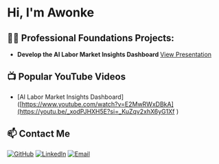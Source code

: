 <h1>Hi, I'm Awonke 

<h2>👨‍💻 Professional Foundations Projects:</h2>

- <b> Develop the AI Labor Market Insights Dashboard </b>  [View Presentation](https://docs.google.com/presentation/d/1lB6w0wbnVLDqmbGCyrmyXiKlOnobHgnEIoq79tOcYzA/edit?usp=sharing)
  


<h2>📺 Popular YouTube Videos</h2>


- [AI Labor Market Insights Dashboard]([https://www.youtube.com/watch?v=E2MwRWxDBkA](https://youtu.be/_xodPJHXH5E?si=_KuZqv2xhX6yG1Xf )
## 📫 Contact Me

[![GitHub](https://img.shields.io/badge/GitHub-181717?style=for-the-badge&logo=github&logoColor=white)](https://github.com/Vincevinty)
[![LinkedIn](https://img.shields.io/badge/LinkedIn-0A66C2?style=for-the-badge&logo=linkedin&logoColor=white)](https://www.linkedin.com/in/AwonkeVintwembi)
[![Email](https://img.shields.io/badge/Email-D14836?style=for-the-badge&logo=gmail&logoColor=white)](mailto:vincevinty@gmail.com)

<!--
**joshmadakor1/joshmadakor1** is a ✨ _special_ ✨ repository because its `README.md` (this file) appears on your GitHub profile.

Here are some ideas to get you started:

- 🔭 I’m currently working on ...
- 🌱 I’m currently learning ...
- 👯 I’m looking to collaborate on ...
- 🤔 I’m looking for help with ...
- 💬 Ask me about ...
- 📫 How to reach me: ...
- 😄 Pronouns: ...
- ⚡ Fun fact: ...
-->
